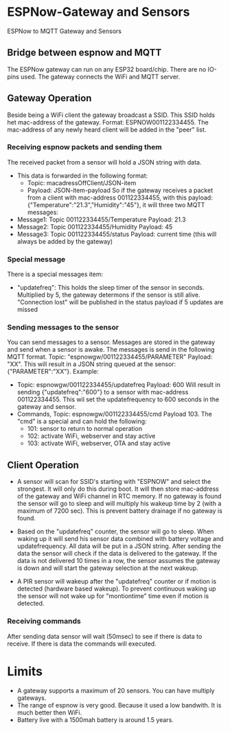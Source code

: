 # ESPNow-Gateway and Sensors
ESPNow to MQTT Gateway and Sensors

## Bridge between espnow and MQTT
The ESPNow gateway can run on any ESP32 board/chip. 
There are no IO-pins used. The gateway connects the WiFi and MQTT server.

## Gateway Operation
Beside being a WiFi client the gateway broadcast a SSID. 
This SSID holds het mac-address of the gateway.
Format: ESPNOW001122334455.
The mac-address of any newly heard client will be added in the "peer" list. 

### Receiving espnow packets and sending them
The received packet from a sensor will hold a JSON string with data.
* This data is forwarded in the following format:
    * Topic: macadressOffClient/JSON-item
    * Payload: JSON-item-payload
So if the gateway receives a packet from a client with mac-address 001122334455, with this payload: {"Temperature":"21.3","Humidity":"45"}, it will three two MQTT messages:
* Message1: Topic 001122334455/Temperature  Payload: 21.3
* Message2: Topic 001122334455/Humidity  Payload: 45
* Message3: Topic 001122334455/status Payload: current time (this will always be added by the gateway)

### Special message
There is a special messages item:
* "updatefreq": This holds the sleep timer of the sensor in seconds. Multiplied by 5, the gateway determons if the sensor is still alive. "Connection lost" will be published in the status payload if 5 updates are missed

### Sending messages to the sensor
You can send messages to a sensor. Messages are stored in the gateway and send when a sensor is awake. The messages is send in the following MQTT format. Topic: "espnowgw/001122334455/PARAMETER" Payload: "XX". This will result in a JSON string queued at the sensor: {"PARAMETER":"XX"}. Example:
* Topic: espnowgw/001122334455/updatefreq  Payload: 600  Will result in sending {"updatefreq":"600"} to a sensor with mac-address 001122334455. 
This wil set the updatefrequency to 600 seconds in the gateway and sensor.
* Commands, Topic: espnowgw/001122334455/cmd Payload 103. The "cmd" is a special and can hold the following:
    * 101: sensor to return to normal operation
    * 102: activate WiFi, webserver and stay active
    * 103: activate WiFi, webserver, OTA and stay active


## Client Operation
* A sensor will scan for SSID's starting with "ESPNOW" and select the strongest.
It will only do this during boot. It will then store mac-address of the gateway and WiFi channel in RTC memory.
If no gateway is found the sensor will go to sleep and will multiply his wakeup time by 2 (with a maximum of 7200 sec). This is prevent battery drainage if no gateway is found.

* Based on the "updatefreq" counter, the sensor will go to sleep. When waking up it will send his sensor data combined with battery voltage and updatefrequency. All data will be put in a JSON string. After sending the data the sensor will check if the data is delivered to the gateway. If the data is not delivered 10 times in a row, the sensor assumes the gateway is down and will start the gateway selection at the next wakeup.

* A PIR sensor will wakeup after the "updatefreq" counter or if motion is detected (hardware based wakeup). To prevent continuous waking up the sensor will not wake up for "montiontime" time even if motion is detected.

### Receiving commands
After sending data sensor will wait (50msec) to see if there is data to receive. If there is data the commands will executed.

# Limits
* A gateway supports a maximum of 20 sensors. You can have multiply gateways.
* The range of espnow is very good. Because it used a low bandwith. It is much better then WiFi.
* Battery live with a 1500mah battery is around 1.5 years.
